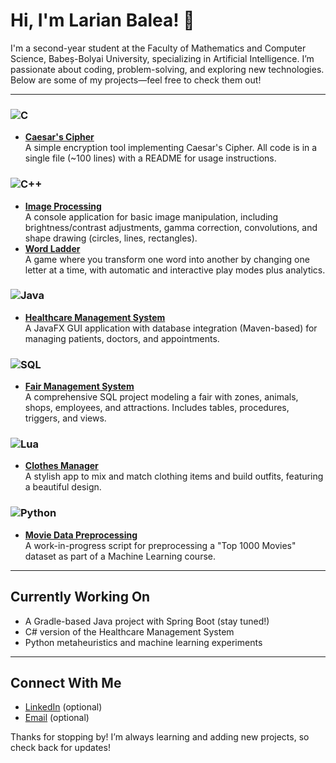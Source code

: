 # Hi, I'm Larian Balea! 👋

I'm a second-year student at the Faculty of Mathematics and Computer Science, Babeș-Bolyai University, specializing in Artificial Intelligence. I’m passionate about coding, problem-solving, and exploring new technologies. Below are some of my projects—feel free to check them out!

---

### ![C](https://img.shields.io/badge/C-00599C?style=flat&logo=c&logoColor=white)
- **[Caesar's Cipher](https://github.com/yourusername/caesars-cipher)**  
  A simple encryption tool implementing Caesar's Cipher. All code is in a single file (~100 lines) with a README for usage instructions.

### ![C++](https://img.shields.io/badge/C++-00599C?style=flat&logo=c%2B%2B&logoColor=white)
- **[Image Processing](https://github.com/yourusername/image-processing)**  
  A console application for basic image manipulation, including brightness/contrast adjustments, gamma correction, convolutions, and shape drawing (circles, lines, rectangles).
- **[Word Ladder](https://github.com/yourusername/word-ladder)**  
  A game where you transform one word into another by changing one letter at a time, with automatic and interactive play modes plus analytics.

### ![Java](https://img.shields.io/badge/Java-007396?style=flat&logo=java&logoColor=white)
- **[Healthcare Management System](https://github.com/yourusername/healthcare-system)**  
  A JavaFX GUI application with database integration (Maven-based) for managing patients, doctors, and appointments.

### ![SQL](https://img.shields.io/badge/SQL-4479A1?style=flat&logo=postgresql&logoColor=white)
- **[Fair Management System](https://github.com/yourusername/fair-management)**  
  A comprehensive SQL project modeling a fair with zones, animals, shops, employees, and attractions. Includes tables, procedures, triggers, and views.

### ![Lua](https://img.shields.io/badge/Lua-2C2D72?style=flat&logo=lua&logoColor=white)
- **[Clothes Manager](https://github.com/yourusername/clothes-manager)**  
  A stylish app to mix and match clothing items and build outfits, featuring a beautiful design.

### ![Python](https://img.shields.io/badge/Python-3776AB?style=flat&logo=python&logoColor=white)
- **[Movie Data Preprocessing](https://github.com/yourusername/movie-preprocessing)**  
  A work-in-progress script for preprocessing a "Top 1000 Movies" dataset as part of a Machine Learning course.

---

## Currently Working On
- A Gradle-based Java project with Spring Boot (stay tuned!)
- C# version of the Healthcare Management System
- Python metaheuristics and machine learning experiments

---

## Connect With Me
- [LinkedIn](https://linkedin.com/in/yourusername) (optional)
- [Email](mailto:your.email@example.com) (optional)

Thanks for stopping by! I’m always learning and adding new projects, so check back for updates!
